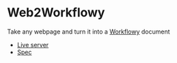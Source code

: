 # Web2Workflowy
Take any webpage and turn it into a [Workflowy](workflowy.com) document

- [Live server](http://web2workflowy.herokuapp.com/)
- [Spec](https://workflowy.com/s/AaWHXcVyf3)

